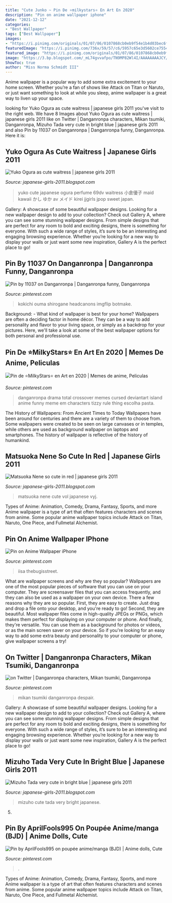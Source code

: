 ```yaml
---
title: "Cute Junko ~ Pin De ⭐️milkystars⭐️ En Art En 2020"
description: "Pin on anime wallpaper iphone"
date: "2021-12-12"
categories:
- "Best Wallpaper"
tags: ["Best Wallpaper"]
images:
- "https://i.pinimg.com/originals/01/07/86/0107868cb0eb9f54e1b4d03bec6fd550.jpg"
featuredImage: "https://i.pinimg.com/736x/59/57/c6/5957c65e3d5602ce7554c16df0880890.jpg"
featured_image: "https://i.pinimg.com/originals/01/07/86/0107868cb0eb9f54e1b4d03bec6fd550.jpg"
image: "https://3.bp.blogspot.com/_mL74gvvafpo/TN9MP82Wl4I/AAAAAAAAJCY/Eyh4fr-hJ8U/s1600/Matsuoka%2BNene%2Bso%2Bcute%2Bin%2Bred02.jpg"
ShowToc: true
author: "Miss Norma Schmidt III"
---
```



Anime wallpaper is a popular way to add some extra excitement to your home screen. Whether you’re a fan of shows like Attack on Titan or Naruto, or just want something to look at while you sleep, anime wallpaper is a great way to liven up your space.

	

		
looking for Yuko Ogura as cute waitress | japanese girls 2011 you've visit to the right web. We have 8 Images about Yuko Ogura as cute waitress | japanese girls 2011 like on Twitter | Danganronpa characters, Mikan tsumiki, Danganronpa, Mizuho Tada very cute in bright blue | japanese girls 2011 and also Pin by 11037 on Danganronpa | Danganronpa funny, Danganronpa. Here it is:
		
    
## Yuko Ogura As Cute Waitress | Japanese Girls 2011

<img loading=lazy src="https://3.bp.blogspot.com/_UmR7PsGWAAw/S90uVNbn6UI/AAAAAAAAUpU/Ova5zubSQlg/s1600/ogura_yuko_+(8).jpg" onerror="this.onerror=null;this.src='https://tse1.mm.bing.net/th?id=OIP.HGBvAiL9ghpS_gCIkwGCbwHaLJ&amp;pid=15.1';" alt="Yuko Ogura as cute waitress | japanese girls 2011">

_Source: japanese-girls-2011.blogspot.com_

>yuko cute japanese ogura perfume 69dv waitress 小倉優子 maid kawaii かし ゆか av メイド kirei jjgirls jpop sweet japan. 

	

Gallery: A showcase of some beautiful wallpaper designs.
Looking for a new wallpaper design to add to your collection? Check out Gallery A, where you can see some stunning wallpaper designs. From simple designs that are perfect for any room to bold and exciting designs, there is something for everyone. With such a wide range of styles, it’s sure to be an interesting and engaging browsing experience. Whether you’re looking for a new way to display your walls or just want some new inspiration, Gallery A is the perfect place to go!





	
	
    
## Pin By 11037 On Danganronpa | Danganronpa Funny, Danganronpa

<img loading=lazy src="https://i.pinimg.com/736x/66/36/2d/66362dbb279567be5985486f53945830.jpg" onerror="this.onerror=null;this.src='https://tse1.mm.bing.net/th?id=OIP.mGDLgxTq-V8RfVT8q7LrugHaMt&amp;pid=15.1';" alt="Pin by 11037 on Danganronpa | Danganronpa funny, Danganronpa">

_Source: pinterest.com_

>kokichi ouma shirogane headcanons imgflip botmake. 

	

Background: - What kind of wallpaper is best for your home?
Wallpapers are often a deciding factor in home décor. They can be a way to add personality and flavor to your living space, or simply as a backdrop for your pictures. Here, we'll take a look at some of the best wallpaper options for both personal and professional use.

    
## Pin De ⭐️MilkyStars⭐️ En Art En 2020 | Memes De Anime, Peliculas

<img loading=lazy src="https://i.pinimg.com/736x/32/60/a3/3260a3847b5e38898b85894881cd0587.jpg" onerror="this.onerror=null;this.src='https://tse2.mm.bing.net/th?id=OIP.hS9L9iyzs5MxmprUnlrx_QHaE2&amp;pid=15.1';" alt="Pin de ⭐️MilkyStars⭐️ en Art en 2020 | Memes de anime, Peliculas">

_Source: pinterest.com_

>danganronpa drama total crossover memes cursed deviantart island anime funny meme em characters tizzy rule thing escolha pasta. 

	

The History of Wallpapers: From Ancient Times to Today
Wallpapers have been around for centuries and there are a variety of them to choose from. Some wallpapers were created to be seen on large canvases or in temples, while others are used as background wallpaper on laptops and smartphones. The history of wallpaper is reflective of the history of humankind.

    
## Matsuoka Nene So Cute In Red | Japanese Girls 2011

<img loading=lazy src="https://3.bp.blogspot.com/_mL74gvvafpo/TN9MP82Wl4I/AAAAAAAAJCY/Eyh4fr-hJ8U/s1600/Matsuoka%2BNene%2Bso%2Bcute%2Bin%2Bred02.jpg" onerror="this.onerror=null;this.src='https://tse4.mm.bing.net/th?id=OIP.M7TkNXgoVveyW-lzt7YJMgHaJ-&amp;pid=15.1';" alt="Matsuoka Nene so cute in red | japanese girls 2011">

_Source: japanese-girls-2011.blogspot.com_

>matsuoka nene cute vol japanese vyj. 

	

Types of Anime: Animation, Comedy, Drama, Fantasy, Sports, and more
Anime wallpaper is a type of art that often features characters and scenes from anime. Some popular anime wallpaper topics include Attack on Titan, Naruto, One Piece, and Fullmetal Alchemist.

    
## Pin On Anime Wallpaper IPhone

<img loading=lazy src="https://i.pinimg.com/736x/59/57/c6/5957c65e3d5602ce7554c16df0880890.jpg" onerror="this.onerror=null;this.src='https://tse2.mm.bing.net/th?id=OIP.QLQgEFAOmfKz-261BUNjhAHaNK&amp;pid=15.1';" alt="Pin on Anime Wallpaper iPhone">

_Source: pinterest.com_

>iisa thebugisstreet. 

	

What are wallpaper screens and why are they so popular?
Wallpapers are one of the most popular pieces of software that you can use on your computer. They are screensaver files that you can access frequently, and they can also be used as a wallpaper on your own device. There a few reasons why they are so popular. First, they are easy to create. Just drag and drop a file onto your desktop, and you're ready to go! Second, they are beautiful. Most wallpaper files come in high-quality JPEGs or PNGs, which makes them perfect for displaying on your computer or phone. And finally, they're versatile. You can use them as a background for photos or videos, or as the main screen saver on your device. So if you're looking for an easy way to add some extra beauty and personality to your computer or phone, give wallpaper screens a try!

    
## On Twitter | Danganronpa Characters, Mikan Tsumiki, Danganronpa

<img loading=lazy src="https://i.pinimg.com/736x/5c/10/b2/5c10b23f870ffda0498433199eb48452.jpg" onerror="this.onerror=null;this.src='https://tse1.mm.bing.net/th?id=OIP.RPCK2y-QSIfMIg2daUPlegHaKd&amp;pid=15.1';" alt="on Twitter | Danganronpa characters, Mikan tsumiki, Danganronpa">

_Source: pinterest.com_

>mikan tsumiki danganronpa despair. 

	

Gallery: A showcase of some beautiful wallpaper designs.
Looking for a new wallpaper design to add to your collection? Check out Gallery A, where you can see some stunning wallpaper designs. From simple designs that are perfect for any room to bold and exciting designs, there is something for everyone. With such a wide range of styles, it’s sure to be an interesting and engaging browsing experience. Whether you’re looking for a new way to display your walls or just want some new inspiration, Gallery A is the perfect place to go!





	
	
    
## Mizuho Tada Very Cute In Bright Blue | Japanese Girls 2011

<img loading=lazy src="http://2.bp.blogspot.com/_mL74gvvafpo/TMOuxrGireI/AAAAAAAAGWs/a8ELRm0SnyA/s1600/+Mizuho+Tada+very+cute+in+bright+blue14.jpg" onerror="this.onerror=null;this.src='https://tse4.mm.bing.net/th?id=OIP.sLoOzu_1SUka2SvHErWOgQHaLH&amp;pid=15.1';" alt="Mizuho Tada very cute in bright blue | japanese girls 2011">

_Source: japanese-girls-2011.blogspot.com_

>mizuho cute tada very bright japanese. 

	

5.

    
## Pin By AprilFools995 On Poupée Anime/manga (BJD) | Anime Dolls, Cute

<img loading=lazy src="https://i.pinimg.com/originals/01/07/86/0107868cb0eb9f54e1b4d03bec6fd550.jpg" onerror="this.onerror=null;this.src='https://tse4.mm.bing.net/th?id=OIP.xfH_aYEulPlwnkW_iS2ujgHaLM&amp;pid=15.1';" alt="Pin by AprilFools995 on poupée anime/manga (BJD) | Anime dolls, Cute">

_Source: pinterest.com_

>. 

	

Types of Anime: Animation, Comedy, Drama, Fantasy, Sports, and more
Anime wallpaper is a type of art that often features characters and scenes from anime. Some popular anime wallpaper topics include Attack on Titan, Naruto, One Piece, and Fullmetal Alchemist.

